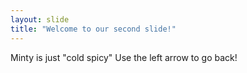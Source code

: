 ```yaml
---
layout: slide
title: "Welcome to our second slide!"
---
```

Minty is just "cold spicy"
Use the left arrow to go back!
